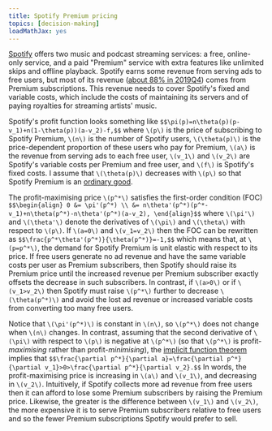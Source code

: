 ```yaml
---
title: Spotify Premium pricing
topics: [decision-making]
loadMathJax: yes
---
```


[Spotify](https://www.spotify.com/) offers two music and podcast streaming services:
a free, online-only service, and
a paid "Premium" service with extra features like unlimited skips and offline playback.
Spotify earns some revenue from serving ads to free users, but most of its revenue ([about 88% in 2019Q4](https://investors.spotify.com/financials/default.aspx)) comes from Premium subscriptions.
This revenue needs to cover Spotify's fixed and variable costs, which include the costs of maintaining its servers and of paying royalties for streaming artists' music.

Spotify's profit function looks something like
`$$\pi(p)=n\theta(p)(p-v_1)+n(1-\theta(p))(a-v_2)-f,$$`
where `\(p\)` is the price of subscribing to Spotify Premium, `\(n\)` is the number of Spotify users, `\(\theta(p)\)` is the price-dependent proportion of these users who pay for Premium, `\(a\)` is the revenue from serving ads to each free user, `\(v_1\)` and `\(v_2\)` are Spotify's variable costs per Premium and free user, and `\(f\)` is Spotify's fixed costs.
I assume that `\(\theta(p)\)` decreases with `\(p\)` so that Spotify Premium is an [ordinary good](https://en.wikipedia.org/wiki/Ordinary_good).

The profit-maximising price `\(p^*\)` satisfies the first-order condition (FOC)
`$$\begin{align}
0
&= \pi'(p^*) \\
&= n\theta'(p^*)(p^*-v_1)+n\theta(p^*)-n\theta'(p^*)(a-v_2),
\end{align}$$`
where `\(\pi'\)` and `\(\theta'\)` denote the derivatives of `\(\pi\)` and `\(\theta\)` with respect to `\(p\)`.
If `\(a=0\)` and `\(v_1=v_2\)` then the FOC can be rewritten as
`$$\frac{p^*\theta'(p^*)}{\theta(p^*)}=-1,$$`
which means that, at `\(p=p^*\)`, the demand for Spotify Premium is unit elastic with respect to its price.
If free users generate no ad revenue and have the same variable costs per user as Premium subscribers, then Spotify should raise its Premium price until the increased revenue per Premium subscriber exactly offsets the decrease in such subscribers.
In contrast, if `\(a>0\)` or if `\(v_1>v_2\)` then Spotify must raise `\(p^*\)` further to decrease `\(\theta(p^*)\)` and avoid the lost ad revenue or increased variable costs from converting too many free users.

Notice that `\(\pi'(p^*)\)` is constant in `\(n\)`, so `\(p^*\)` does not change when `\(n\)` changes.
In contrast, assuming that the second derivative of `\(\pi\)` with respect to `\(p\)` is negative at `\(p^*\)` (so that `\(p^*\)` is profit-*maximising* rather than profit-*minimising*), the [implicit function theorem](https://en.wikipedia.org/wiki/Implicit_function_theorem) implies that
`$$\frac{\partial p^*}{\partial a}=\frac{\partial p^*}{\partial v_1}>0>\frac{\partial p^*}{\partial v_2}.$$`
In words, the profit-maximising price is increasing in `\(a\)` and `\(v_1\)`, and decreasing in `\(v_2\)`.
Intuitively, if Spotify collects more ad revenue from free users then it can afford to lose some Premium subscribers by raising the Premium price.
Likewise, the greater is the difference between `\(v_1\)` and `\(v_2\)`, the more expensive it is to serve Premium subscribers relative to free users and so the fewer Premium subscriptions Spotify would prefer to sell.
